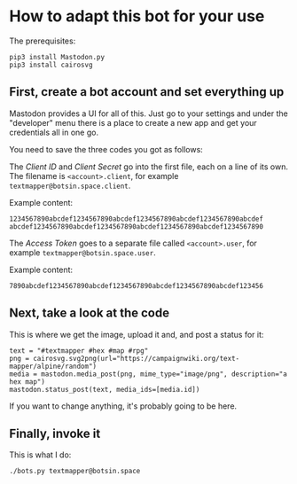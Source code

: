 # How to adapt this bot for your use

The prerequisites:

```
pip3 install Mastodon.py
pip3 install cairosvg
```

## First, create a bot account and set everything up

Mastodon provides a UI for all of this. Just go to your settings and
under the "developer" menu there is a place to create a new app and
get your credentials all in one go.

You need to save the three codes you got as follows:

The *Client ID* and *Client Secret* go into the first file, each on a
line of its own. The filename is `<account>.client`, for example
`textmapper@botsin.space.client`.

Example content:

```
1234567890abcdef1234567890abcdef1234567890abcdef1234567890abcdef
abcdef1234567890abcdef1234567890abcdef1234567890abcdef1234567890
```

The *Access Token* goes to a separate file called `<account>.user`,
for example `textmapper@botsin.space.user`.

Example content:

```
7890abcdef1234567890abcdef1234567890abcdef1234567890abcdef123456
```

## Next, take a look at the code

This is where we get the image, upload it and, and post a status for
it:

```
text = "#textmapper #hex #map #rpg"
png = cairosvg.svg2png(url="https://campaignwiki.org/text-mapper/alpine/random")
media = mastodon.media_post(png, mime_type="image/png", description="a hex map")
mastodon.status_post(text, media_ids=[media.id])
```

If you want to change anything, it's probably going to be here.

## Finally, invoke it

This is what I do:

```
./bots.py textmapper@botsin.space
```
